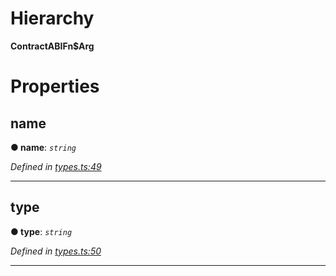 

# Hierarchy

**ContractABIFn$Arg**

# Properties

<a id="name"></a>

##  name

**● name**: *`string`*

*Defined in [types.ts:49](https://github.com/polkadot-js/api/blob/4cba24c/packages/api-contract/src/types.ts#L49)*

___
<a id="type"></a>

##  type

**● type**: *`string`*

*Defined in [types.ts:50](https://github.com/polkadot-js/api/blob/4cba24c/packages/api-contract/src/types.ts#L50)*

___

